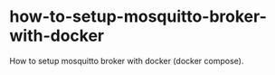 # how-to-setup-mosquitto-broker-with-docker
How to setup mosquitto broker with docker (docker compose).

